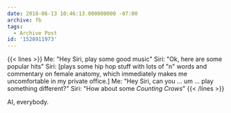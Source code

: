 ```yaml
---
date: 2018-06-13 10:46:13.000000000 -07:00
archive: fb
tags: 
  - Archive Post
id: '1528911973'
---
```


{{< lines >}}
Me: "Hey Siri, play some good music"
Siri: "Ok, here are some popular hits"
Siri: [plays some hip hop stuff with lots of "n" words and commentary on female anatomy, which immediately makes me uncomfortable in my private office.]
Me: "Hey Siri, can you … um … play something different?"
Siri: "How about some *Counting Crows*"
{{< /lines >}}

AI, everybody.
